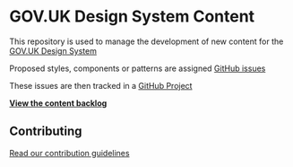 # GOV.UK Design System Content

This repository is used to manage the development of new content for the [GOV.UK Design System](https://github.com/alphagov/govuk-design-system)

Proposed styles, components or patterns are assigned [GitHub issues](https://github.com/alphagov/govuk-design-system-backlog/issues)

These issues are then tracked in a [GitHub Project](https://github.com/alphagov/govuk-design-system-backlog-prototype/projects/3)

**[View the content backlog](https://github.com/alphagov/govuk-design-system-backlog-prototype/projects/3)**


## Contributing

[Read our contribution guidelines](docs/CONTRIBUTING.md)
